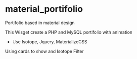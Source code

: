 # material_portifolio
Portifolio based in material design

This Wisget create a PHP and MySQL portifolio with animation
- Use Isotope, Jquery, MaterializeCSS

Using cards to show and Isotope Filter